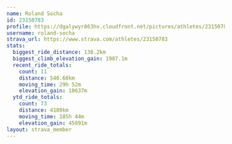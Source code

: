 ```yaml
---
name: Roland Socha
id: 23150783
profile: https://dgalywyr863hv.cloudfront.net/pictures/athletes/23150783/14745672/4/large.jpg
username: roland-socha
strava_url: https://www.strava.com/athletes/23150783
stats:
  biggest_ride_distance: 138.2km
  biggest_climb_elevation_gain: 1987.1m
  recent_ride_totals:
    count: 11
    distance: 540.68km
    moving_time: 29h 52m
    elevation_gain: 10637m
  ytd_ride_totals:
    count: 73
    distance: 4180km
    moving_time: 185h 44m
    elevation_gain: 45891m
layout: strava_member
--- 
```


